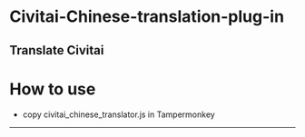 # Civitai-Chinese-translation-plug-in
Translate Civitai
---
# How to use
 - copy civitai_chinese_translator.js in Tampermonkey
---
